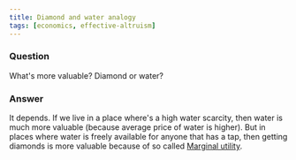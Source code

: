 ```yaml
---
title: Diamond and water analogy
tags: [economics, effective-altruism]
---
```


### Question
What's more valuable? Diamond or water?

### Answer
It depends. If we live in a place where's a high water scarcity, then water is much more valuable (because average price of water is higher). But in places where water is freely available for anyone that has a tap, then getting diamonds is more valuable because of so called [Marginal utility](marginal-utility.md).